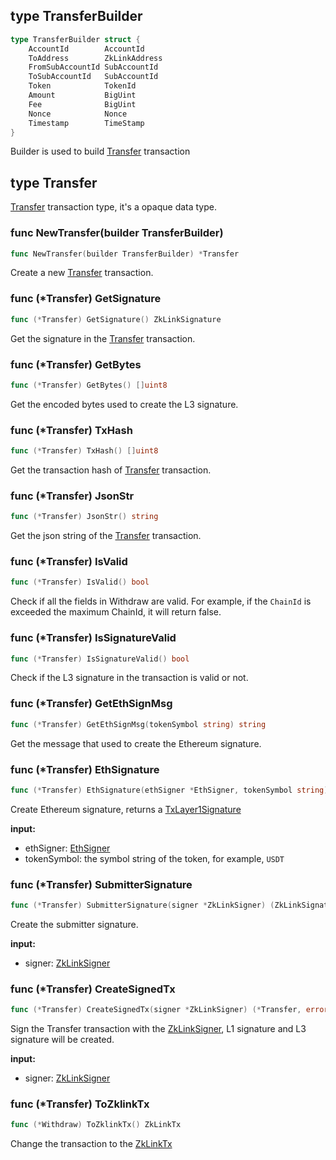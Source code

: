 ## type TransferBuilder

```go
type TransferBuilder struct {
	AccountId        AccountId
	ToAddress        ZkLinkAddress
	FromSubAccountId SubAccountId
	ToSubAccountId   SubAccountId
	Token            TokenId
	Amount           BigUint
	Fee              BigUint
	Nonce            Nonce
	Timestamp        TimeStamp
}
```
Builder is used to build [Transfer](#type-transfer) transaction

## type Transfer
[Transfer](../../../api-and-sdk/data-types/transaction/transfer.md) transaction type, it's a opaque data type.

### func NewTransfer(builder TransferBuilder)

```go
func NewTransfer(builder TransferBuilder) *Transfer
```

Create a new [Transfer](#type-transfer) transaction.

### func (*Transfer) GetSignature

```go
func (*Transfer) GetSignature() ZkLinkSignature
```

Get the signature in the [Transfer](#type-transfer) transaction.

### func (*Transfer) GetBytes

```go
func (*Transfer) GetBytes() []uint8
```

Get the encoded bytes used to create the L3 signature.


### func (*Transfer) TxHash

```go
func (*Transfer) TxHash() []uint8
```

Get the transaction hash of [Transfer](#type-transfer) transaction.

### func (*Transfer) JsonStr

```go
func (*Transfer) JsonStr() string
```

Get the json string of the [Transfer](#type-transfer) transaction.

### func (*Transfer) IsValid

```go
func (*Transfer) IsValid() bool
```

Check if all the fields in Withdraw are valid. For example, if the `ChainId` is exceeded the maximum ChainId, it will return false.


### func (*Transfer) IsSignatureValid

```go
func (*Transfer) IsSignatureValid() bool
```

Check if the L3 signature in the transaction is valid or not.

### func (*Transfer) GetEthSignMsg

```go
func (*Transfer) GetEthSignMsg(tokenSymbol string) string
```

Get the message that used to create the Ethereum signature.

### func (*Transfer) EthSignature

```go
func (*Transfer) EthSignature(ethSigner *EthSigner, tokenSymbol string) (TxLayer1Signature, error)
```
Create Ethereum signature, returns a [TxLayer1Signature](../basic_types.md#txlayer1signature)

**input:**
* ethSigner: [EthSigner](../signer.md#type-ethsigner)
* tokenSymbol: the symbol string of the token, for example, `USDT`

### func (*Transfer) SubmitterSignature

```go
func (*Transfer) SubmitterSignature(signer *ZkLinkSigner) (ZkLinkSignature, error)
```

Create the submitter signature.

**input:**
* signer: [ZkLinkSigner](../signer.md#type-zklinksigner)

### func (*Transfer) CreateSignedTx

```go
func (*Transfer) CreateSignedTx(signer *ZkLinkSigner) (*Transfer, error)
```

Sign the Transfer transaction with the [ZkLinkSigner](../signer.md#type-zklinksigner), L1 signature and L3 signature will be created.

**input:**
* signer: [ZkLinkSigner](../signer.md#type-zklinksigner)

### func (*Transfer) ToZklinkTx

```go
func (*Withdraw) ToZklinkTx() ZkLinkTx
```

Change the transaction to the [ZkLinkTx](../basic_types.md#zklinktx)
